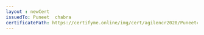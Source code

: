 ```yaml
--- 
layout : newCert 
issuedTo: Puneet  chabra 
certificatePath: https://certifyme.online/img/cert/agilencr2020/Puneetchabra_77550.png
--- 
```


